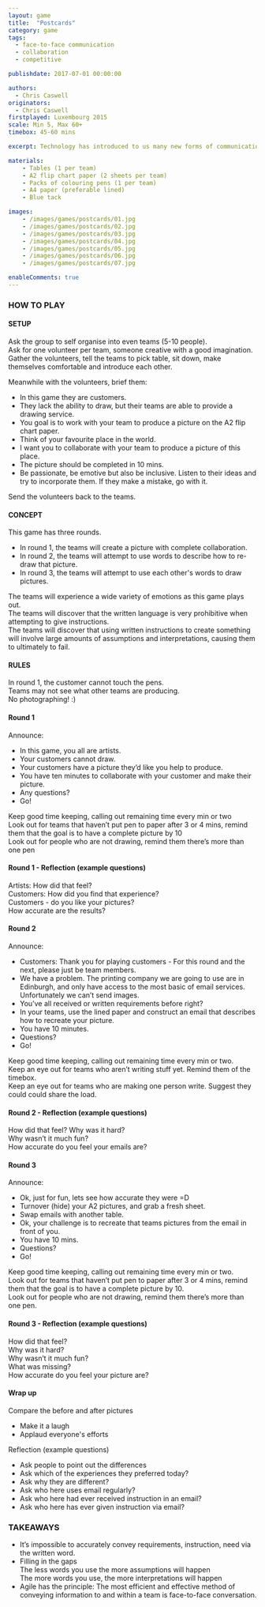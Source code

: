 ```yaml
---
layout: game
title:  "Postcards"
category: game
tags:
  - face-to-face communication
  - collaboration
  - competitive

publishdate: 2017-07-01 00:00:00

authors: 
  - Chris Caswell
originators: 
  - Chris Caswell
firstplayed: Luxembourg 2015
scale: Min 5, Max 60+
timebox: 45-60 mins

excerpt: Technology has introduced to us many new forms of communication. Ultimately though none of them can replace the value of a simple face to face conversation, but still we seem to prefer them. It’s easier to write an email or send a text. I feel more conformable writing down my requirement and sending it over. This game is designed to demonstrate the value lost by avoiding face to face conversation.

materials:
    - Tables (1 per team)
    - A2 flip chart paper (2 sheets per team)
    - Packs of colouring pens (1 per team)
    - A4 paper (preferable lined)
    - Blue tack

images:
    - /images/games/postcards/01.jpg
    - /images/games/postcards/02.jpg
    - /images/games/postcards/03.jpg
    - /images/games/postcards/04.jpg
    - /images/games/postcards/05.jpg
    - /images/games/postcards/06.jpg
    - /images/games/postcards/07.jpg

enableComments: true
---
```



### HOW TO PLAY
#### SETUP
Ask the group to self organise into even teams (5-10 people).  
Ask for one volunteer per team, someone creative with a good imagination.  
Gather the volunteers, tell the teams to pick table, sit down, make themselves comfortable and  introduce each other.  

Meanwhile with the volunteers, brief them:

* In this game they are customers.
* They lack the ability to draw, but their teams are able to provide a drawing service. 
* You goal is to work with your team to produce a picture on the A2 flip chart paper.
* Think of your favourite place in the world.
* I want you to collaborate with your team to produce a picture of this place.
* The picture should be completed in 10 mins.
* Be passionate, be emotive but also be inclusive. Listen to their ideas and try to incorporate them. If they make a mistake, go with it.

Send the volunteers back to the teams.

#### CONCEPT
This game has three rounds.

* In round 1, the teams will create a picture with complete collaboration.  
* In round 2, the teams will attempt to use words to describe how to re-draw that picture.  
* In round 3, the teams will attempt to use each other's words to draw pictures.  

The teams will experience a wide variety of emotions as this game plays out.  
The teams will discover that the written language is very prohibitive when attempting to give instructions.   
The teams will discover that using written instructions to create something will involve large amounts of assumptions and interpretations, causing them to ultimately to fail.  

#### RULES
In round 1, the customer cannot touch the pens.  
Teams may not see what other teams are producing.  
No photographing! :)  


#### Round 1
Announce:

* In this game, you all are artists.
* Your customers cannot draw.
* Your customers have a picture they’d like you help to produce. 
* You have ten minutes to collaborate with your customer and make their picture.
* Any questions?
* Go!  

Keep good time keeping, calling out remaining time every min or two  
Look out for teams that haven’t put pen to paper after 3 or 4 mins, remind them that the goal is to have a complete picture by 10  
Look out for people who are not drawing, remind them there’s more than one pen  


#### Round 1 - Reflection (example questions)
Artists: How did that feel?  
Customers: How did you find that experience?  
Customers - do you like your pictures?  
How accurate are the results?  


#### Round 2
Announce:

* Customers: Thank you for playing customers - For this round and the next, please just be team members.  
* We have a problem. The printing company we are going to use are in Edinburgh, and only have access to the most basic of email services. Unfortunately we can’t send images.  
* You’ve all received or written requirements before right?  
* In your teams, use the lined paper and construct an email that describes how to recreate your picture.  
* You have 10 minutes.  
* Questions?  
* Go!  

Keep good time keeping, calling out remaining time every min or two.  
Keep an eye out for teams who aren’t writing stuff yet. Remind them of the timebox.  
Keep an eye out for teams who are making one person write. Suggest they could could share the load.  


#### Round 2 - Reflection (example questions)
How did that feel? 
Why was it hard?  
Why wasn’t it much fun?  
How accurate do you feel your emails are?  


#### Round 3 
Announce:  

* Ok, just for fun, lets see how accurate they were =D  
* Turnover (hide) your A2 pictures, and grab a fresh sheet.  
* Swap emails with another table.
* Ok, your challenge is to recreate that teams pictures from the email in front of you.  
* You have 10 mins.
* Questions?  
* Go!  

Keep good time keeping, calling out remaining time every min or two.  
Look out for teams that haven’t put pen to paper after 3 or 4 mins, remind them that the goal is to have a complete picture by 10.  
Look out for people who are not drawing, remind them there’s more than one pen.  


#### Round 3 - Reflection (example questions)
How did that feel?  
Why was it hard?  
Why wasn’t it much fun?  
What was missing?  
How accurate do you feel your picture are?  


#### Wrap up
Compare the before and after pictures  

* Make it a laugh  
* Applaud everyone's efforts  

Reflection (example questions)  

* Ask people to point out the differences   
* Ask which of the experiences they preferred today?  
* Ask why they are different?  
* Ask who here uses email regularly?  
* Ask who here had ever received instruction in an email?  
* Ask who here has ever given instruction via email?  


### TAKEAWAYS

* It’s impossible to accurately convey requirements, instruction, need via the written word.  
* Filling in the gaps  
    The less words you use the more assumptions will happen  
    The more words you use, the more interpretations will happen  
* Agile has the principle: The most efficient and effective method of conveying information to and within a team is face-to-face conversation.  
